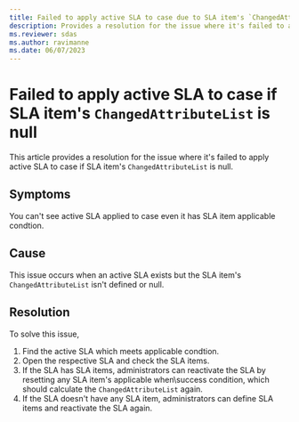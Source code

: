 ```yaml
---
title: Failed to apply active SLA to case due to SLA item's `ChangedAttributeList` is null
description: Provides a resolution for the issue where it's failed to apply active SLA to case if SLA item's `ChangedAttributeList` is null.
ms.reviewer: sdas
ms.author: ravimanne
ms.date: 06/07/2023
---
```

# Failed to apply active SLA to case if SLA item's `ChangedAttributeList` is null

This article provides a resolution for the issue where it's failed to apply active SLA to case if SLA item's `ChangedAttributeList` is null.

## Symptoms

You can't see active SLA applied to case even it has SLA item applicable condtion.

## Cause

This issue occurs when an active SLA exists but the SLA item's `ChangedAttributeList` isn't defined or null.

## Resolution

To solve this issue, 

1. Find the active SLA which meets applicable condtion.
2. Open the respective SLA and check the SLA items. 
3. If the SLA has SLA items, administrators can reactivate the SLA by resetting any SLA item's applicable when\success condition, which should calculate the `ChangedAttributeList` again.
4. If the SLA doesn't have any SLA item, administrators can define SLA items and reactivate the SLA again.
